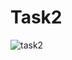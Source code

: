 # Task2
![task2](https://user-images.githubusercontent.com/71270469/96715674-9cbf0880-13ac-11eb-805f-dae43f428dcb.png)
